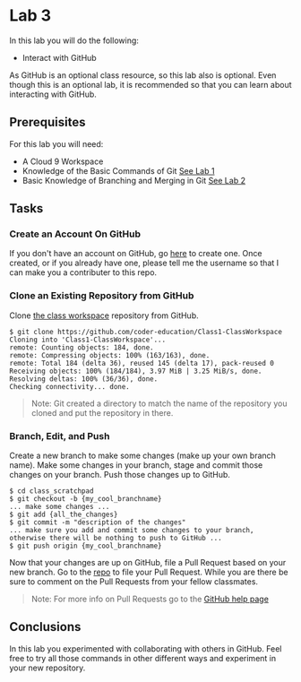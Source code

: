 # Lab 3

In this lab you will do the following:
* Interact with GitHub

As GitHub is an optional class resource, so this lab also is optional. Even though this is an optional lab, it is recommended so that you can learn about interacting with GitHub.

## Prerequisites
For this lab you will need:
* A Cloud 9 Workspace
* Knowledge of the Basic Commands of Git [See Lab 1](lab-1.md)
* Basic Knowledge of Branching and Merging in Git [See Lab 2](lab-2.md)

## Tasks

### Create an Account On GitHub
If you don't have an account on GitHub, go [here](https://github.com/join) to create one. Once created, or if you already have one, please tell me the username so that I can make you a contributer to this repo. 

### Clone an Existing Repository from GitHub
Clone [the class workspace](https://github.com/coder-education/Class1-ClassWorkspace) repository from GitHub.
```console
$ git clone https://github.com/coder-education/Class1-ClassWorkspace
Cloning into 'Class1-ClassWorkspace'...
remote: Counting objects: 184, done.
remote: Compressing objects: 100% (163/163), done.
remote: Total 184 (delta 36), reused 145 (delta 17), pack-reused 0
Receiving objects: 100% (184/184), 3.97 MiB | 3.25 MiB/s, done.
Resolving deltas: 100% (36/36), done.
Checking connectivity... done.
```
> Note: Git created a directory to match the name of the repository you cloned and put the repository in there.

### Branch, Edit, and Push
Create a new branch to make some changes (make up your own branch name).  Make some changes in your branch, stage and commit those changes on your branch.  Push those changes up to GitHub.
```console
$ cd class_scratchpad
$ git checkout -b {my_cool_branchname}
... make some changes ...
$ git add {all_the_changes}
$ git commit -m "description of the changes"
... make sure you add and commit some changes to your branch, otherwise there will be nothing to push to GitHub ...
$ git push origin {my_cool_branchname}
```

Now that your changes are up on GitHub, file a Pull Request based on your new branch.  Go to the [repo](https://github.com/coder-education/Class1-ClassWorkspace) to file your Pull Request.  While you are there be sure to comment on the Pull Requests from your fellow classmates.

> Note: For more info on Pull Requests go to the [GitHub help page](https://help.github.com/articles/using-pull-requests/)

## Conclusions
In this lab you experimented with collaborating with others in GitHub.  Feel free to try all those commands in other different ways and experiment in your new repository.
